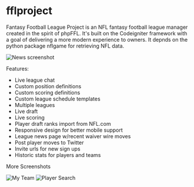 # fflproject
Fantasy Football League Project is an NFL fantasy football league manager created in the spirit of phpFFL. It's built on the Codeigniter framework with a goal of delivering a more modern experience to owners. It depnds on the python package nflgame for retrieving NFL data.

![News screenshot](https://user-images.githubusercontent.com/5790350/28981883-408012c0-7919-11e7-91fc-4c1b41caad53.png)


Features:
- Live league chat
- Custom position definitions
- Custom scoring definitions
- Custom league schedule templates
- Multiple leagues
- Live draft
- Live scoring
- Player draft ranks import from NFL.com
- Responsive design for better mobile support
- League news page w/recent waiver wire moves
- Post player moves to Twitter
- Invite urls for new sign ups
- Historic stats for players and teams


More Screenshots

![My Team](https://user-images.githubusercontent.com/5790350/28981874-3d2f88ee-7919-11e7-9a1c-28bd49ec6863.png)
![Player Search](https://user-images.githubusercontent.com/5790350/28981883-408012c0-7919-11e7-91fc-4c1b41caad53.png)
